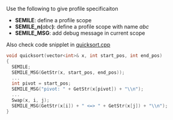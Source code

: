 Use the following to give profile specificaiton
* **SEMILE**: define a profile scope
* **SEMILE_n(**_abc_**)**: define a profile scope with name _abc_  
* **SEMILE_MSG**: add debug message in current scope  


Also check code snipplet in <a href='https://github.com/r-kan/semile/blob/master/profiler/cpp_library/example/quicksort.cpp'>quicksort.cpp</a>
```cpp
void quicksort(vector<int>& x, int start_pos, int end_pos)
{
  SEMILE;
  SEMILE_MSG(GetStr(x, start_pos, end_pos));
  ...
  int pivot = start_pos;
  SEMILE_MSG("pivot: " + GetStr(x[pivot]) + "\\n");
  ...
  Swap(x, i, j);  
  SEMILE_MSG(GetStr(x[i]) + " <=> " + GetStr(x[j]) + "\\n");
}
```
